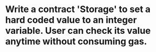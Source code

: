 # Write a contract 'Storage' to set a hard coded value to an integer variable. User can check its value anytime without consuming gas.